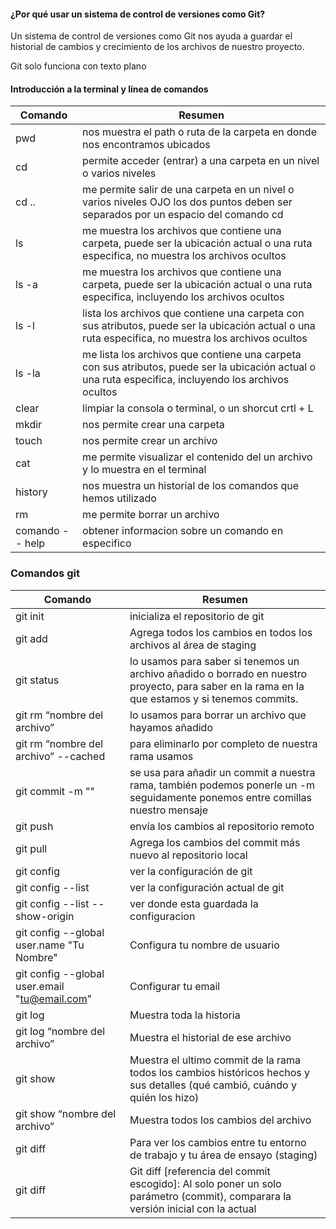 #### ¿Por qué usar un sistema de control de versiones como Git?

Un sistema de control de versiones como Git nos ayuda a guardar el historial de cambios y crecimiento de los archivos de nuestro proyecto.

Git solo funciona con texto plano

#### Introducción a la terminal y línea de comandos


|Comando| Resumen                  |
|-------|--------------------------|
|pwd    |nos muestra el path o ruta de la carpeta en donde nos encontramos ubicados |
|cd     |permite acceder (entrar) a una carpeta en un nivel o varios niveles  | 
|cd ..  | me permite salir de una carpeta en un nivel o varios niveles OJO los dos puntos deben ser separados por un espacio del comando cd |
|ls     |me muestra los archivos que contiene una carpeta, puede ser la ubicación actual o una ruta especifica, no muestra los archivos ocultos|
|ls -a  |  me muestra los archivos que contiene una carpeta, puede ser la ubicación actual o una ruta especifica, incluyendo los archivos ocultos |
|ls -l  | lista los archivos que contiene una carpeta con sus atributos, puede ser la ubicación actual o una ruta especifica, no muestra los archivos ocultos|
|ls -la | me lista los archivos que contiene una carpeta con sus atributos, puede ser la ubicación actual o una ruta especifica, incluyendo los archivos ocultos|
|clear  | limpiar la consola o terminal, o un shorcut crtl + L |
|mkdir <nombre carpeta> |nos permite crear una carpeta |
| touch <nombre del archivo> |nos permite crear un archivo |
| cat <nombre del archivo> | me permite visualizar el contenido del un archivo y lo muestra en el terminal |
| history | nos muestra un historial de los comandos que hemos utilizado|
|rm <nombre del archivo> |me permite borrar un archivo |
|comando -- help| obtener informacion sobre un comando en especifico|


### Comandos git

|Comando| Resumen                  |
|-------------|--------------------------|
|git init     |inicializa el repositorio de git |
|git add       | Agrega todos los cambios en todos los archivos al área de staging|
|git status | lo usamos para saber si tenemos un archivo añadido o borrado en nuestro proyecto, para saber en la rama en la que estamos y si tenemos commits. |
|git rm “nombre del archivo”   | lo usamos para borrar un archivo que hayamos añadido|
|git rm “nombre del archivo” --cached | para eliminarlo por completo de nuestra rama usamos|
|git commit -m  ""| se usa para añadir un commit a nuestra rama, también podemos ponerle un -m seguidamente ponemos entre comillas nuestro mensaje |
|git push | envía los cambios al repositorio remoto |
|git pull | Agrega los cambios del commit más nuevo al repositorio local|
|git config | ver la configuración de git|
|git config --list| ver la configuración actual de git|
|git config --list --show-origin| ver donde esta guardada la configuracion|
|git config --global user.name "Tu Nombre" |Configura tu nombre de usuario|
|git config --global user.email "tu@email.com" |Configurar tu email|
|git log |Muestra toda la historia|
|git log “nombre del archivo” | Muestra el historial de ese archivo|
|git show | Muestra el ultimo commit de la rama todos los cambios históricos hechos y sus detalles (qué cambió, cuándo y quién los hizo)|
|git show “nombre del archivo” | Muestra todos los cambios del archivo|
|git diff | Para ver los cambios entre tu entorno de trabajo y tu área de ensayo (staging)|
|git diff | Git diff [referencia del commit escogido]: Al solo poner un solo parámetro (commit), comparara la versión inicial con la actual|


